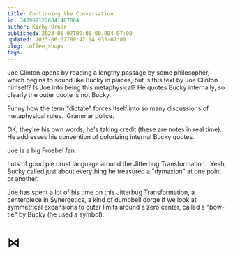 ```yaml
---
title: Continuing the Conversation
id: 3409091226041487804
author: Kirby Urner
published: 2023-06-07T09:08:00.004-07:00
updated: 2023-06-07T09:47:14.935-07:00
blog: coffee_shops
tags: 
---
```


Joe Clinton opens by reading a lengthy passage by some philosopher, which begins to sound like Bucky in places, but is this text by Joe Clinton himself?  Is Joe into being this metaphysical?  He quotes Bucky internally, so clearly the outer quote is not Bucky. 

Funny how the term "dictate" forces itself into so many discussions of metaphysical rules.  Grammar police.

OK, they're his own words, he's taking credit (these are notes in real time). He addresses his convention of colorizing internal Bucky quotes.

Joe is a big Froebel  fan.

Lots of good pie crust language around the Jitterbug Transformation.  Yeah, Bucky called just about everything he treasured a "dymaxion" at one point or another.

Joe has spent a lot of his time on this Jitterbug Transformation, a centerpiece in Synergetics, a kind of dumbbell dorge if we look at symmetrical expansions to outer limits around a zero center, called a "bow-tie" by Bucky (he used a symbol):

# ⋈